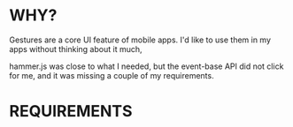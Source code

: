 # WHY?

Gestures are a core UI feature of mobile apps.
I'd like to use them in my apps without thinking about it much,

hammer.js was close to what I needed, but the event-base API
did not click for me, and it was missing a couple 
of my requirements.

# REQUIREMENTS